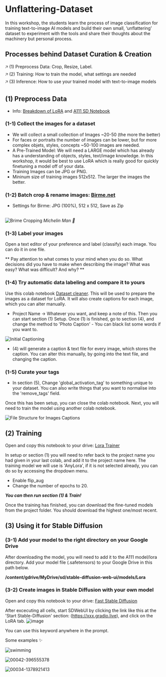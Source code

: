 # Unflattering-Dataset
In this workshop, the students learn the process of image classification for training text-to-image AI models and build their own small, ‘unflattering’ dataset to experiment with the tools and share their thoughts about the machinery but personal process.

## Processes behind Dataset Curation & Creation

🡥 (1) Preprocess Data: Crop, Resize, Label. <br/>
🡥 (2) Training: How to train the model, what settings are needed <br/>
🡥 (3) Inference: How to use your trained model with text-to-image models <br/>

## (1) Preprocess Data


* Info: [Breakdown of LoRA](https://softwarekeep.com/help-center/how-to-use-stable-diffusion-lora-models) and [A111 SD Notebook](https://github.com/AUTOMATIC1111/stable-diffusion-webui)

### (1-1) Collect the images for a dataset
* We will collect a small collection of Images ~20-50 (the more the better)
* For faces or portraits the number of images can be lower, but for more complex objets, styles, concepts ~50-100 images are needed.
* A Pre-Trained Model: We will need a LARGE model which has already has a understanding of objects, styles, text/image knowledge. In this workshop, it would be best to use LoRA which is really good for quickly finetuning a model off of your data.
* Training Images can be JPG or PNG.
* Mininum size of training images 512x512. The larger the images the better.
  

### (1-2) Batch crop & rename images: [Birme.net](https://www.birme.net/?image_format=jpeg&quality_jpeg=100&rename=EnterNameHere-XXX)

* Settings for Birme: JPG (100%), 512 x 512, Save as Zip

<br/>![Brime Cropping](https://github.com/soyunparrrk/Unflattering-Dataset/blob/c1f991bc5ec2e9b149a15d4edbf2cbe7addc20c0/media/Brime%20Cropping.png)
_Michelin Man 🛞_

### (1-3) Label your images
Open a text editor of your preference and label (classify) each image. You can do it in one file.

** Pay attention to what comes to your mind when you do so. What decisions did you have to make when describing the image? What was easy? What was difficult? And why? **

### (1-4) Try automatic data labeling and compare it to yours

Use this colab notebook [Dataset cleaner](https://colab.research.google.com/github/hollowstrawberry/kohya-colab/blob/main/Dataset_Maker.ipynb). This will be used to prepare the images as a dataset for LoRA. It will also create captions for each image, which you can alter manually.

* Project Name -> Whatever you want, and keep a note of this.
Then you can start section (1) Setup. Once (1) is finished, go to section (4), and change the method to 'Photo Caption' - You can black list some words if you want to.

![Initial Captioning](https://github.com/soyunparrrk/Unflattering-Dataset/blob/69a351375a049c8436da981b51ade9a54429ce34/media/Initial%20Captionin.png)

* (4) will generate a caption & text file for every image, which stores the caption. You can alter this manually, by going into the text file, and changing the caption.

### (1-5) Curate your tags

* In section (5),  Change 'global_activation_tag' to something unique to your dataset. You can also write things that you want to normalise into the 'remove_tags' field. 

Once this has been setup, you can close the colab notebook. Next, you will need to train the model using another colab notebook.

![File Structure for Images   Captions](https://github.com/soyunparrrk/Unflattering-Dataset/blob/69a351375a049c8436da981b51ade9a54429ce34/media/File%20Structure%20for%20Images%20%26%20Captions.png)

## (2) Training

Open and copy this notebook to your drive: [Lora Trainer](https://colab.research.google.com/drive/1-D0l9UdkmUx25EonusH0ZGtzqqPWgo_c#scrollTo=OglZzI_ujZq-)
  
In setup or section (1) you will need to refer back to the project name you had given in your last colab, and add it to the project name here. The training model we will use is 'AnyLora', if it is not selected already, you can do so by accessing the dropdown menu.

* Enable flip_aug
* Change the number of epochs to 20.
  
**_You can then run section (1) & Train!_**

Once the training has finished, you can download the fine-tuned models from the project folder. You should download the highest one/most recent.

## (3) Using it for Stable Diffusion

### (3-1) Add your model to the right directory on your Google Drive
After downloading the model, you will need to add it to the A111 model/lora directory. Add your model file (.safetensors) to your Google Drive in this path below.

**/content/gdrive/MyDrive/sd/stable-diffusion-web-ui/models/Lora**

### (3-2) Create images in Stable Diffusion with your own model

Open and copy this notebook to your drive: [Fast Stable Diffusion](https://colab.research.google.com/drive/17ZFAL5FEvCik9rxDRuadnylVHa74sZB9?usp=sharing)

After excecuting all cells, start SDWebUI by clicking the link like this at the 'Start Stable-Diffusion' section: (https://xxx.gradio.live), and click on the LoRA tab.
![image](https://github.com/Caileannn/Unflattering-Dataset/assets/25906839/667b45ed-7bfd-447e-b814-8068ddff8ec5)

You can use this keyword anywhere in the prompt.

Some examples ✨

![swimming](https://github.com/soyunparrrk/Unflattering-Dataset/blob/e5f568608a9589fe5b868b245388b092a6ed971e/media/swimming.png)

![00042-396555378](https://github.com/soyunparrrk/Unflattering-Dataset/blob/e5f568608a9589fe5b868b245388b092a6ed971e/media/00044-3648499070.png)

![00034-1378921413](https://github.com/soyunparrrk/Unflattering-Dataset/blob/e5f568608a9589fe5b868b245388b092a6ed971e/media/00034-1378921413.png)





